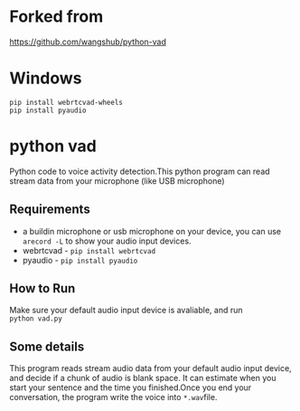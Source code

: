 Forked from
===========

https://github.com/wangshub/python-vad

Windows
=======
```
pip install webrtcvad-wheels
pip install pyaudio
```

python vad
==========

Python code to voice activity detection.This python program can read stream data from your microphone (like USB microphone)

Requirements
------------

-	a buildin microphone or usb microphone on your device, you can use `arecord -L` to show your audio input devices.
-	webrtcvad - `pip install webrtcvad`
-	pyaudio - `pip install pyaudio`

How to Run
----------

Make sure your default audio input device is avaliable, and run  
`python vad.py`

Some details
------------

This program reads stream audio data from your default audio input device, and decide if a chunk of audio is blank space. It can estimate when you start your sentence and the time you finished.Once you end your conversation, the program write the voice into `*.wav`file.
